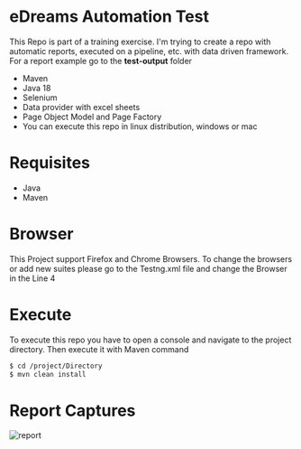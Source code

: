 # eDreams Automation Test

This Repo is part of a training exercise. I'm trying to create a repo with automatic reports, executed on a pipeline, etc. with data driven framework. For a report example go to the **test-output** folder

  - Maven
  - Java 18
  - Selenium
  - Data provider with excel sheets
  - Page Object Model and Page Factory
  - You can execute this repo in linux distribution, windows or mac 

# Requisites

  - Java 
  - Maven

# Browser

This Project support Firefox and Chrome Browsers. To change the browsers or add new suites please go to the Testng.xml file and change the Browser in the Line 4

# Execute

To execute this repo you have to open a console and navigate to the project directory. Then execute it with Maven command

```sh
$ cd /project/Directory
$ mvn clean install  
```

# Report Captures

![report]()

